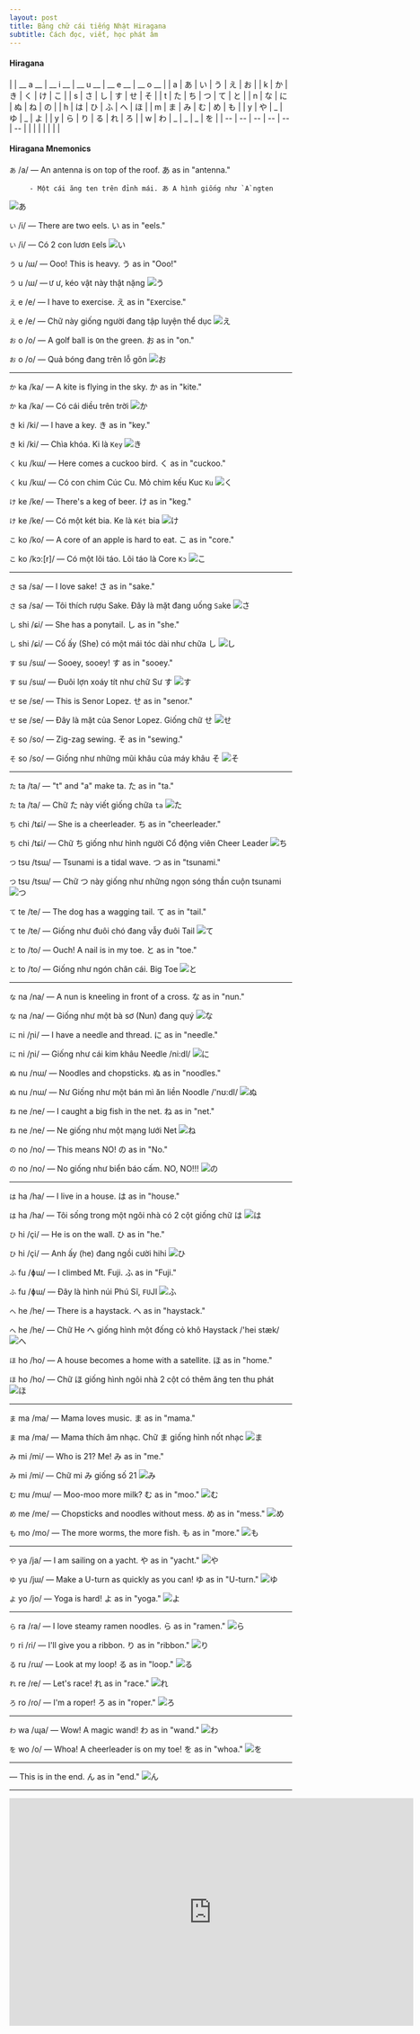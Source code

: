```yaml
---
layout: post
title: Bảng chữ cái tiếng Nhật Hiragana
subtitle: Cách đọc, viết, học phát âm 
---
```


#### Hiragana

|  | __ a __ | __ i __ | __ u __ | __ e __ | __ o __ |
|  a  |  	あ	  |  	い	  |  	う	  |  	え	  |  	お	  |
|  k  |  	か |  	き |  	く |  	け |  	こ |
|  s  | さ | し | す | せ | そ |
|  t  | た | ち | つ | て | と |
|  n  | な | に | ぬ | ね | の |
|  h  | は | ひ | ふ | へ | ほ |
|  m  | ま | み | む | め | も |
|  y  | や | _ | ゆ | _ | よ |
|  y  | ら | り | る | れ | ろ |
|  w  | わ | _ | _ | _ | を |
| -- | -- | -- | -- | -- | -- |
| | | | | | |

#### Hiragana Mnemonics

`あ` /a/ 	— An antenna is on top of the roof. あ as in "antenna."

         - Một cái ăng ten trên đỉnh mái. あ A hình giống như `A`ngten

![あ](http://boxxv.com/img/a.png "あ")


`い` /i/ 	— There are two eels. い as in "eels."

`い` /i/ 	— Có 2 con lươn `E`els
![い](http://boxxv.com/img/i.png "い")


`う` u /ɯ/ 	— Ooo! This is heavy. う as in "Ooo!"

`う` u /ɯ/ 	— `Ư` ư, kéo vật này thật nặng
![う](http://boxxv.com/img/u.png "う")


`え` e /e/ 	— I have to exercise. え as in "`E`xercise."

`え` e /e/ 	— Chữ này giống người đang tập luyện thể dục
![え](http://boxxv.com/img/e.png "え")


`お` o /o/ 	— A golf ball is `O`n the green. お as in "on."

`お` o /o/ 	— Quả bóng đang trên lỗ gôn
![お](http://boxxv.com/img/o.png "お")

-----

`か` ka /ka/ 	— A kite is flying in the sky. か as in "kite."

`か` ka /ka/ 	— Có cái diều trên trời
![か](http://boxxv.com/img/ka.png "か")


`き` ki /ki/ 	— I have a key. き as in "key."

`き` ki /ki/ 	— Chìa khóa. Ki là `Key`
![き](http://boxxv.com/img/ki.png "き")


`く` ku /kɯ/ 		— Here comes a cuckoo bird. く as in "cuckoo."

`く` ku /kɯ/ 		— Có con chim Cúc Cu. Mỏ chim kếu Kuc `Ku`
![く](http://boxxv.com/img/ku.png "く")


`け` ke /ke/ 	— There's a keg of beer. け as in "keg."

`け` ke /ke/ 	— Có một két bia. Ke là `Két` bia
![け](http://boxxv.com/img/ke.png "け")


`こ` ko /ko/ 	— A core of an apple is hard to eat. こ as in "core."

`こ` ko /kɔ:[r]/ 	— Có một lõi táo. Lõi táo là Core `Kɔ`
![こ](http://boxxv.com/img/ko.png "こ")

-----

`さ` sa /sa/ 	— I love sake! さ as in "sake."

`さ` sa /sa/ 	— Tôi thích rượu Sake. Đây là mặt đang uống `Sa`ke
![さ](http://boxxv.com/img/sa.png "さ")


`し` shi /ɕi/ 	— She has a ponytail. し as in "she."

`し` shi /ɕi/ 	— Cố ấy (She) có một mái tóc dài như chữa し
![し](http://boxxv.com/img/shi.png "し")


`す` su /sɯ/ 	— Sooey, sooey! す as in "sooey."

`す` su /sɯ/ 	— Đuôi lợn xoáy tít như chữ Sư す
![す](http://boxxv.com/img/su.png "す")


`せ` se /se/ 	— This is Senor Lopez. せ as in "senor."

`せ` se /se/ 	— Đây là mặt của Senor Lopez. Giống chữ せ
![せ](http://boxxv.com/img/se.png "せ")


`そ` so /so/ 	— Zig-zag sewing. そ as in "sewing."

`そ` so /so/ 	— Giống như những mũi khâu của máy khâu そ
![そ](http://boxxv.com/img/so.png "そ")

-----

`た` ta /ta/  	— "t" and "a" make ta. た as in "ta."

`た` ta /ta/  	— Chữ た này viết giống chữa `ta`
![た](http://boxxv.com/img/ta.png "た")


`ち` chi /tɕi/	— She is a cheerleader. ち as in "cheerleader."

`ち` chi /tɕi/	— Chữ ち giống như hình người Cổ động viên Cheer Leader
![ち](http://boxxv.com/img/chi.png "ち")


`つ` tsu /tsɯ/	— Tsunami is a tidal wave. つ as in "tsunami."

`つ` tsu /tsɯ/	— Chữ つ này giống như những ngọn sóng thần cuộn tsunami
![つ](http://boxxv.com/img/tsu.png "つ")


`て` te /te/ 	— The dog has a wagging tail. て as in "tail."

`て` te /te/ 	— Giống như đuôi chó đang vẫy đuôi Tail
![て](http://boxxv.com/img/te.png "て")


`と` to /to/ 	— Ouch! A nail is in my toe. と as in "toe."

`と` to /to/ 	— Giống như ngón chân cái. Big Toe
![と](http://boxxv.com/img/to.png "と")

-----

`な` na /na/ 	— A nun is kneeling in front of a cross. な as in "nun."

`な` na /na/ 	— Giống như một bà sơ (Nun) đang quý
![な](http://boxxv.com/img/na.png "な")


`に` ni /ɲi/ 	— I have a needle and thread. に as in "needle."

`に` ni /ɲi/ 	— Giống như cái kim khâu Needle /ni:dl/
![に](http://boxxv.com/img/ni.png "に")


`ぬ` nu /nɯ/ 	— Noodles and chopsticks. ぬ as in "noodles."

`ぬ` nu /nɯ/ 	— Nư Giống như một bán mì ăn liền Noodle /'nʊ:dl/
![ぬ](http://boxxv.com/img/nu.png "ぬ")


`ね` ne /ne/ 	— I caught a big fish in the net. ね as in "net."

`ね` ne /ne/ 	— Ne giống như một mạng lưới Net
![ね](http://boxxv.com/img/ne.png "ね")


`の` no /no/ 	— This means NO! の as in "No."

`の` no /no/ 	— No giống như biển báo cấm. NO, NO!!!
![の](http://boxxv.com/img/no.png "の")

-----

`は` ha /ha/ 	— I live in a house. は as in "house."

`は` ha /ha/ 	— Tôi sống trong một ngôi nhà có 2 cột giống chữ は
![は](http://boxxv.com/img/ha.png "は")


`ひ` hi /çi/ 	— He is on the wall. ひ as in "he."

`ひ` hi /çi/ 	— Anh ấy (he) đang ngồi cười hihi
![ひ](http://boxxv.com/img/hi.png "ひ")


`ふ` fu /ɸɯ/ 	— I climbed Mt. Fuji. ふ as in "Fuji."

`ふ` fu /ɸɯ/ 	— Đây là hình núi Phú Sĩ, `FU`JI
![ふ](http://boxxv.com/img/fu.png "ふ")


`へ` he /he/ 	— There is a haystack. へ as in "haystack."

`へ` he /he/ 	— Chữ He へ giống hình một đống cỏ khô Haystack /'hei stæk/
![へ](http://boxxv.com/img/he.png "へ")


`ほ` ho /ho/ 	— A house becomes a home with a satellite. ほ as in "home."

`ほ` ho /ho/ 	— Chữ ほ giống hình ngôi nhà 2 cột có thêm ăng ten thu phát
![ほ](http://boxxv.com/img/ho.png "ほ")


-----
`ま` ma /ma/ 	— Mama loves music. ま as in "mama."

`ま` ma /ma/ 	— Mama thích âm nhạc. Chữ ま giống hình nốt nhạc
![ま](http://boxxv.com/img/ma.png "ま")


`み` mi /mi/ 	— Who is 21? Me! み as in "me."

`み` mi /mi/ 	— Chữ mi み giống số 21
![み](http://boxxv.com/img/mi.png "み")


`む` mu /mɯ/ 	— Moo-moo more milk? む as in "moo."
![む](http://boxxv.com/img/mu.png "む")


`め` me /me/ 	— Chopsticks and noodles without mess. め as in "mess."
![め](http://boxxv.com/img/me.png "め")


`も` mo /mo/ 	— The more worms, the more fish. も as in "more."
![も](http://boxxv.com/img/mo.png "も")

-----
`や` ya /ja/ 	— I am sailing on a yacht. や as in "yacht."
![や](http://boxxv.com/img/ya.png "や")


`ゆ` yu /jɯ/ 	— Make a U-turn as quickly as you can! ゆ as in "U-turn."
![ゆ](http://boxxv.com/img/yu.png "ゆ")


`よ` yo /jo/ 	— Yoga is hard! よ as in "yoga."
![よ](http://boxxv.com/img/yo.png "よ")

-----
`ら` ra /ɾa/ 	— I love steamy ramen noodles. ら as in "ramen."
![ら](http://boxxv.com/img/ra.png "ら")


`り` ri /ɾi/ 	— I'll give you a ribbon. り as in "ribbon."
![り](http://boxxv.com/img/ri.png "り")


`る` ru /ɾɯ/ 	— Look at my loop! る as in "loop."
![る](http://boxxv.com/img/ru.png "る")


`れ` re /ɾe/ 	— Let's race! れ as in "race."
![れ](http://boxxv.com/img/re.png "れ")


`ろ` ro /ɾo/ 	— I'm a roper! ろ as in "roper."
![ろ](http://boxxv.com/img/ro.png "ろ")

-----

`わ` wa /ɰa/ 	— Wow! A magic wand! わ as in "wand."
![わ](http://boxxv.com/img/wa.png "わ")


`を` wo /o/  	— Whoa! A cheerleader is on my toe! を as in "whoa."
![を](http://boxxv.com/img/wo.png "を")

-----
— This is in the end. ん as in "end."
![ん](http://boxxv.com/img/ん.png "ん")

-----
<iframe width="720" height="405" src="https://www.youtube.com/embed/m3v10fmhHu4" frameborder="0" allowfullscreen></iframe>